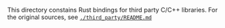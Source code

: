 This directory constains Rust bindings for third party C/C++ libraries. For the original sources, see [`./third_party/README.md`](../third_party/README.md)
